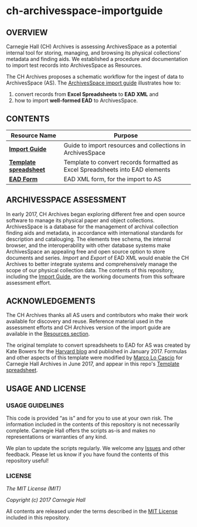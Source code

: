 # ch-archivesspace-importguide

## OVERVIEW
Carnegie Hall (CH) Archives is assessing ArchivesSpace as a potential internal tool for storing, managing, and browsing its physical collections' metadata and finding aids. We established a procedure and documentation to import test records into ArchivesSpace as Resources. 

The CH Archives proposes a schematic workflow for the ingest of data to ArchivesSpace (AS). The [ArchivesSpace import guide](archivesspace-import.md) illustrates how to:
1. convert records from **Excel Spreadsheets** to **EAD XML** and
2. how to import **well-formed EAD** to ArchivesSpace.

## CONTENTS

| Resource Name         |  Purpose           |
| ------------- |-------------|
|**[Import Guide](archivesspace-import.md)**|Guide to import resources and collections in ArchivesSpace|
|**[Template spreadsheet](EAD%20to%20AS.xlsx)**| Template to convert records formatted as Excel Spreadsheets into EAD elements|
|**[EAD Form](EAD%20to%20AS.txt)**| EAD XML form, for the import to AS |

## ARCHIVESSPACE ASSESSMENT

In early 2017, CH Archives began exploring different free and open source software to manage its physical paper and object collections. ArchivesSpace is a database for the management of archival collection finding aids and metadata, in accordance with international standards for description and catalouging. The elements tree schema, the internal browser, and the interoperability with other database systems make ArchivesSpace an appealing free and open source option to store documents and series. *Import* and *Export* of EAD XML would enable the CH Archives to better integrate systems and comprehensively manage the scope of our physical collection data. The contents of this repository, including the [Import Guide](archivesspace-import.md), are the working documents from this software assessment effort.

## ACKNOWLEDGEMENTS
The CH Archives thanks all AS users and contributors who make their work available for discovery and reuse. Reference material used in the assessment efforts and CH Archives version of the import guide are available in the [Resources section](/archivesspace-import.md#resources).

The original template to convert spreadsheets to EAD for AS was created by Kate Bowers for the [Harvard blog](https://blogs.harvard.edu/archivaldescription/2017/01/26/spreadsheet_to_ead_to_as/) and published in January 2017. Formulas and other aspects of this template were modified by [Marco Lo Cascio](https://github.com/marcolock) for Carnegie Hall Archives in June 2017, and appear in this repo's [Template spreadsheet](EAD%20to%20AS.xlsx). 

## USAGE AND LICENSE
### USAGE GUIDELINES
This code is provided “as is” and for you to use at your own risk. The information included in the contents of this repository is not necessarily complete. Carnegie Hall offers the scripts as-is and makes no representations or warranties of any kind.

We plan to update the scripts regularly. We welcome any [Issues](https://github.com/CarnegieHall/ch-archivesspace-importguide/issues) and other feedback. Please let us know if you have found the contents of this repository useful!

### LICENSE
_The MIT License (MIT)_

_Copyright (c) 2017 Carnegie Hall_

All contents are released under the terms described in the [MIT License](https://github.com/CarnegieHall/quality-control/blob/master/LICENSE) included in this repository.
